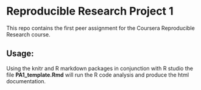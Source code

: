 Reproducible Research Project 1
==============================

This repo contains the first peer assignment for the Coursera Reproducible Research course.

## Usage:

Using the knitr and R markdown packages in conjunction with R studio the file 
**PA1_template.Rmd** will run the R code analysis and produce the html documentation.
